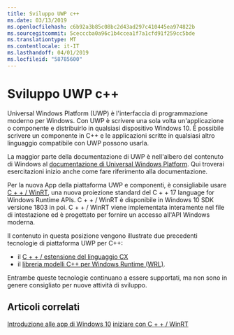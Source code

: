 ```yaml
---
title: Sviluppo UWP c++
ms.date: 03/13/2019
ms.openlocfilehash: c6b92a3b85c08bc2d43ad297c410445ea974822b
ms.sourcegitcommit: 5cecccba0a96c1b4ccea1f7a1cfd91f259cc5bde
ms.translationtype: MT
ms.contentlocale: it-IT
ms.lasthandoff: 04/01/2019
ms.locfileid: "58785600"
---
```

# <a name="uwp-development-with-c"></a>Sviluppo UWP c++

Universal Windows Platform (UWP) è l'interfaccia di programmazione moderno per Windows. Con UWP è scrivere una sola volta un'applicazione o componente e distribuirlo in qualsiasi dispositivo Windows 10. È possibile scrivere un componente in C++ e le applicazioni scritte in qualsiasi altro linguaggio compatibile con UWP possono usarla.

La maggior parte della documentazione di UWP è nell'albero del contenuto di Windows al [documentazione di Universal Windows Platform](/windows/uwp/). Qui troverai esercitazioni inizio anche come fare riferimento alla documentazione. 

Per la nuova App della piattaforma UWP e componenti, è consigliabile usare [C + + / WinRT](/windows/uwp/cpp-and-winrt-apis/), una nuova proiezione standard del C + + 17 language for Windows Runtime APIs. C + + / WinRT è disponibile in Windows 10 SDK versione 1803 in poi. C + + / WinRT viene implementata interamente nel file di intestazione ed è progettato per fornire un accesso all'API Windows moderna.

Il contenuto in questa posizione vengono illustrate due precedenti tecnologie di piattaforma UWP per C++:

- il [C + + / estensione del linguaggio CX](visual-c-language-reference-c-cx.md)
- il [libreria modelli C++ per Windows Runtime (WRL)](../windows/windows-runtime-cpp-template-library-wrl.md).

Entrambe queste tecnologie continuano a essere supportati, ma non sono in genere consigliato per nuove attività di sviluppo.

## <a name="related-articles"></a>Articoli correlati
[Introduzione alle app di Windows 10](/windows/uwp/get-started/)
[iniziare con C + + / WinRT](/windows/uwp/cpp-and-winrt-apis/get-started)
